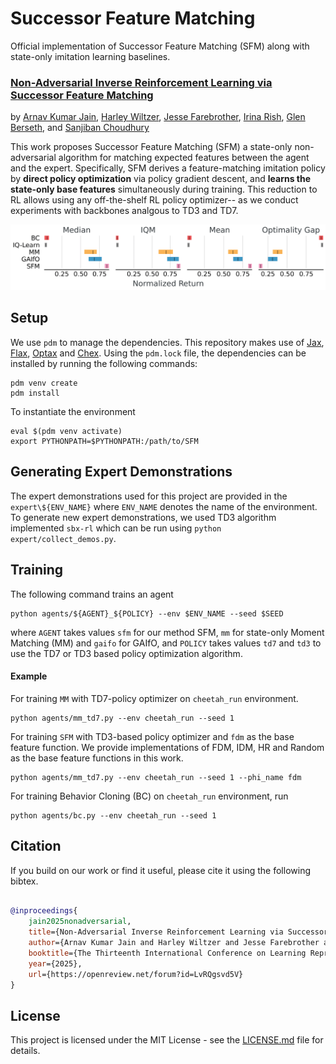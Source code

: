 # Successor Feature Matching

Official implementation of Successor Feature Matching (SFM) along with state-only imitation learning baselines.

### [Non-Adversarial Inverse Reinforcement Learning via Successor Feature Matching](https://arnavkj1995.github.io/SFM) 

by [Arnav Kumar Jain](https://arnavkj1995.github.io/), [Harley Wiltzer](https://harwiltz.github.io/), [Jesse Farebrother](https://brosa.ca/), [Irina Rish](https://sites.google.com/view/irinarish/), [Glen Berseth](https://neo-x.github.io/), and [Sanjiban Choudhury](https://sanjibanc.github.io/)


This work proposes Successor Feature Matching (SFM) a state-only non-adversarial algorithm for matching expected features between the agent and the expert. Specifically, SFM derives a feature-matching imitation policy by __direct policy optimization__ via policy gradient descent, and __learns the state-only base features__ simultaneously during training. This reduction to RL allows using any off-the-shelf RL policy optimizer-- as we conduct experiments with backbones analgous to TD3 and TD7. 

![Alt text](figs/rliable_td7.png)

## Setup
We use ```pdm``` to manage the dependencies. This repository makes use of [Jax](https://github.com/google/jax), [Flax](https://github.com/google/flax), [Optax](https://github.com/google-deepmind/optax) and [Chex](https://github.com/google-deepmind/chex). Using the ```pdm.lock``` file, the dependencies can be installed by running the following commands:

```
pdm venv create
pdm install  
````
To instantiate the environment
```
eval $(pdm venv activate)
export PYTHONPATH=$PYTHONPATH:/path/to/SFM
```

## Generating Expert Demonstrations
The expert demonstrations used for this project are provided in the ```expert\${ENV_NAME}``` where ```ENV_NAME``` denotes the name of the environment. 
To generate new expert demonstrations, we used TD3 algorithm implemented ```sbx-rl``` which can be run using ```python expert/collect_demos.py```.

## Training
The following command trains an agent
```
python agents/${AGENT}_${POLICY} --env $ENV_NAME --seed $SEED 
```
where ```AGENT``` takes values ```sfm``` for our method SFM, ```mm``` for state-only Moment Matching (MM) and ```gaifo``` for GAIfO, and ```POLICY``` takes values ```td7``` and ```td3``` to use the TD7 or TD3 based policy optimization algorithm.

#### Example
For training ```MM``` with TD7-policy optimizer on ```cheetah_run``` environment.
```
python agents/mm_td7.py --env cheetah_run --seed 1
```

For training ```SFM``` with TD3-based policy optimizer and ```fdm``` as the base feature function. We provide implementations of FDM, IDM, HR and Random as the base feature functions in this work.   
```
python agents/mm_td7.py --env cheetah_run --seed 1 --phi_name fdm
```

For training Behavior Cloning (BC) on ```cheetah_run``` environment, run
```
python agents/bc.py --env cheetah_run --seed 1
```

## Citation
If you build on our work or find it useful, please cite it using the following bibtex.

```bibtex

@inproceedings{
    jain2025nonadversarial,
    title={Non-Adversarial Inverse Reinforcement Learning via Successor Feature Matching},
    author={Arnav Kumar Jain and Harley Wiltzer and Jesse Farebrother and Irina Rish and Glen Berseth and Sanjiban Choudhury},
    booktitle={The Thirteenth International Conference on Learning Representations},
    year={2025},
    url={https://openreview.net/forum?id=LvRQgsvd5V}
}
```

## License

This project is licensed under the MIT License - see the [LICENSE.md](LICENSE.md) file for details.